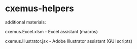# cxemus-helpers
additional materials:

cxemus.Excel.xlsm - Excel assistant (macros)

cxemus.Illustrator.jsx - Adobe Illustrator assistant (GUI scripts)
